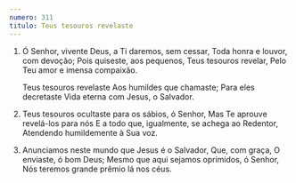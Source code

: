 ```yaml
---
numero: 311
titulo: Teus tesouros revelaste
---
```

1. Ó Senhor, vivente Deus, a Ti daremos, sem cessar,
   Toda honra e louvor, com devoção;
   Pois quiseste, aos pequenos, Teus tesouros revelar,
   Pelo Teu amor e imensa compaixão.

   Teus tesouros revelaste
   Aos humildes que chamaste;
   Para eles decretaste
   Vida eterna com Jesus, o Salvador.

2. Teus tesouros ocultaste para os sábios, ó Senhor,
   Mas Te aprouve revelá-los para nós
   E a todo que, igualmente, se achega ao Redentor,
   Atendendo humildemente à Sua voz.

3. Anunciamos neste mundo que Jesus é o Salvador,
   Que, com graça, O enviaste, ó bom Deus;
   Mesmo que aqui sejamos oprimidos, ó Senhor,
   Nós teremos grande prêmio lá nos céus.
